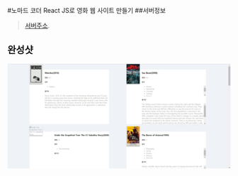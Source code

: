 #노마드 코더 React JS로 영화 웹 사이트 만들기
##서버정보
>[서버주소](https://eoohosun.github.io/react-movie/).
## 완성샷
![완성샷](/screenshot.jpg)